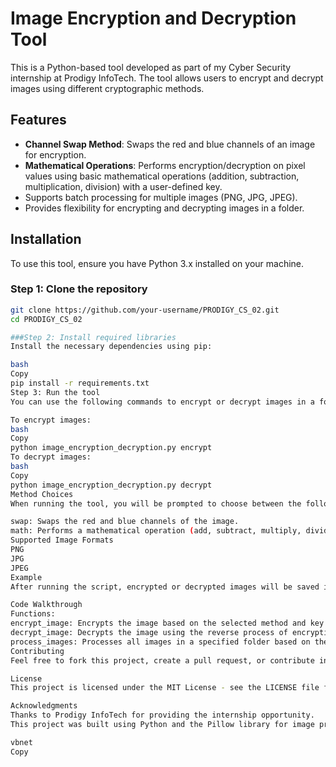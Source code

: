 # Image Encryption and Decryption Tool

This is a Python-based tool developed as part of my Cyber Security internship at Prodigy InfoTech. The tool allows users to encrypt and decrypt images using different cryptographic methods.

## Features

- **Channel Swap Method**: Swaps the red and blue channels of an image for encryption.
- **Mathematical Operations**: Performs encryption/decryption on pixel values using basic mathematical operations (addition, subtraction, multiplication, division) with a user-defined key.
- Supports batch processing for multiple images (PNG, JPG, JPEG).
- Provides flexibility for encrypting and decrypting images in a folder.

## Installation

To use this tool, ensure you have Python 3.x installed on your machine.

### Step 1: Clone the repository

```bash
git clone https://github.com/your-username/PRODIGY_CS_02.git
cd PRODIGY_CS_02

###Step 2: Install required libraries
Install the necessary dependencies using pip:

bash
Copy
pip install -r requirements.txt
Step 3: Run the tool
You can use the following commands to encrypt or decrypt images in a folder.

To encrypt images:
bash
Copy
python image_encryption_decryption.py encrypt
To decrypt images:
bash
Copy
python image_encryption_decryption.py decrypt
Method Choices
When running the tool, you will be prompted to choose between the following encryption methods:

swap: Swaps the red and blue channels of the image.
math: Performs a mathematical operation (add, subtract, multiply, divide) with a user-defined key.
Supported Image Formats
PNG
JPG
JPEG
Example
After running the script, encrypted or decrypted images will be saved in the output_images folder.

Code Walkthrough
Functions:
encrypt_image: Encrypts the image based on the selected method and key.
decrypt_image: Decrypts the image using the reverse process of encryption.
process_images: Processes all images in a specified folder based on the chosen action (encrypt or decrypt).
Contributing
Feel free to fork this project, create a pull request, or contribute in any way. If you find bugs or have suggestions for improvements, please create an issue.

License
This project is licensed under the MIT License - see the LICENSE file for details.

Acknowledgments
Thanks to Prodigy InfoTech for providing the internship opportunity.
This project was built using Python and the Pillow library for image processing.

vbnet
Copy
